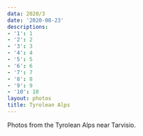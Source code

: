 ```yaml
---
data: 2020/3
date: '2020-08-23'
descriptions:
- '1': 1
- '2': 2
- '3': 3
- '4': 4
- '5': 5
- '6': 6
- '7': 7
- '8': 8
- '9': 9
- '10': 10
layout: photos
title: Tyrolean Alps
---
```


Photos from the Tyrolean Alps near Tarvisio.